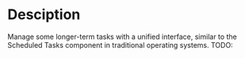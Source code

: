# Desciption
Manage some longer-term tasks with a unified interface, similar to the Scheduled Tasks component in traditional operating systems.
TODO:
